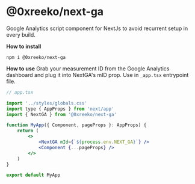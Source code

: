 # @0xreeko/next-ga

Google Analytics script component for NextJs to avoid recurrent setup in every build.

**How to install**

```
npm i @0xreeko/next-ga
```

**How to use**
Grab your measurement ID from the Google Analytics dashboard and plug it into NextGA's mID prop. Use in `_app.tsx` entrypoint file.

```jsx
// app.tsx

import '../styles/globals.css'
import type { AppProps } from 'next/app'
import { NextGA } from '@0xreeko/next-ga'

function MyApp({ Component, pageProps }: AppProps) {
    return (
        <>
            <NextGA mId={`${process.env.NEXT_GA}`} />
            <Component {...pageProps} />
        </>
    )
}

export default MyApp
 
```